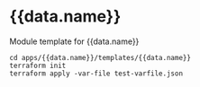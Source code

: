 # {{data.name}}

Module template for {{data.name}}

```
cd apps/{{data.name}}/templates/{{data.name}}
terraform init
terraform apply -var-file test-varfile.json
```
